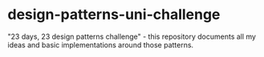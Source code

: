 # design-patterns-uni-challenge
"23 days, 23 design patterns challenge" - this repository documents all my ideas and basic implementations around those patterns.
